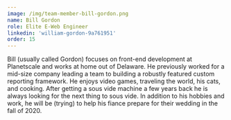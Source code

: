 ```yaml
---
image: /img/team-member-bill-gordon.png
name: Bill Gordon 
role: Elite E-Web Engineer
linkedin: 'william-gordon-9a761951'
order: 15 
---
```


Bill (usually called Gordon) focuses on front-end development at Planetscale and works at home out of Delaware. He previously worked for a mid-size company leading a team to building a robustly featured custom reporting framework. He enjoys video games, traveling the world, his cats, and cooking. After getting a sous vide machine a few years back he is always looking for the next thing to sous vide. In addition to his hobbies and work, he will be (trying) to help his fiance prepare for their wedding in the fall of 2020.

